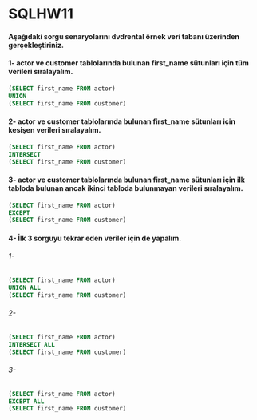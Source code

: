 # SQLHW11

#### Aşağıdaki sorgu senaryolarını dvdrental örnek veri tabanı üzerinden gerçekleştiriniz.
#### 1- actor ve customer tablolarında bulunan first_name sütunları için tüm verileri sıralayalım.

```SQL
(SELECT first_name FROM actor)
UNION
(SELECT first_name FROM customer)
```
#### 2- actor ve customer tablolarında bulunan first_name sütunları için kesişen verileri sıralayalım.
```SQL
(SELECT first_name FROM actor)
INTERSECT
(SELECT first_name FROM customer)
```
#### 3- actor ve customer tablolarında bulunan first_name sütunları için ilk tabloda bulunan ancak ikinci tabloda bulunmayan verileri sıralayalım.
```SQL
(SELECT first_name FROM actor)
EXCEPT
(SELECT first_name FROM customer)
```
#### 4- İlk 3 sorguyu tekrar eden veriler için de yapalım.
###### 1-
```SQL
(SELECT first_name FROM actor)
UNION ALL
(SELECT first_name FROM customer)
```
###### 2-
```SQL
(SELECT first_name FROM actor)
INTERSECT ALL
(SELECT first_name FROM customer)
```
###### 3-
```SQL
(SELECT first_name FROM actor)
EXCEPT ALL
(SELECT first_name FROM customer)
```






